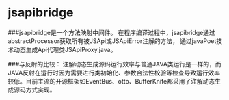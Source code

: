 # jsapibridge

###jsapibridge是一个方法映射中间件。
在程序编译过程中，jsapibridge通过abstractProcessor获取所有被JSApi或JSApiError注解的方法，
通过javaPoet技术动态生成Api代理类JSApiProxy.java。

###与反射的比较：
注解动态生成源码运行效率与普通JAVA类运行是一样的，而JAVA反射在运行时因为需要进行类初始化、参数合法性校验等检查导致运行效率较低。目前主流的开源框架如EventBus、otto、BufferKnife都采用了注解动态生成源码方式实现。

